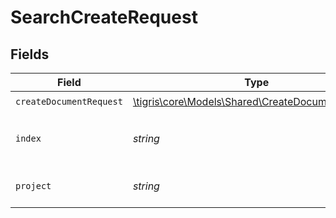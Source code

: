 # SearchCreateRequest


## Fields

| Field                                                                                            | Type                                                                                             | Required                                                                                         | Description                                                                                      |
| ------------------------------------------------------------------------------------------------ | ------------------------------------------------------------------------------------------------ | ------------------------------------------------------------------------------------------------ | ------------------------------------------------------------------------------------------------ |
| `createDocumentRequest`                                                                          | [\tigris\core\Models\Shared\CreateDocumentRequest](../../Models/Shared/CreateDocumentRequest.md) | :heavy_check_mark:                                                                               | N/A                                                                                              |
| `index`                                                                                          | *string*                                                                                         | :heavy_check_mark:                                                                               | index name where to create documents.                                                            |
| `project`                                                                                        | *string*                                                                                         | :heavy_check_mark:                                                                               | Tigris project name.                                                                             |